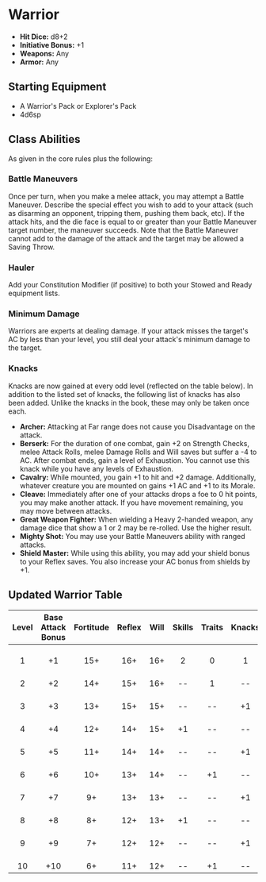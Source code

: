 # Warrior
- **Hit Dice:** d8+2
- **Initiative Bonus:** +1
- **Weapons:** Any
- **Armor:** Any

## Starting Equipment
- A Warrior's Pack or Explorer's Pack
- 4d6sp

## Class Abilities
As given in the core rules plus the following:

### Battle Maneuvers
Once per turn, when you make a melee attack, you may attempt a Battle Maneuver.  Describe the special effect you wish to add to your attack (such as disarming an opponent, tripping them, pushing them back, etc).  If the attack hits, and the die face is equal to or greater than your Battle Maneuver target number, the maneuver succeeds.  Note that the Battle Maneuver cannot add to the damage of the attack and the target may be allowed a Saving Throw.

### Hauler
Add your Constitution Modifier (if positive) to both your Stowed and Ready equipment lists.

### Minimum Damage
Warriors are experts at dealing damage.  If your attack misses the target's AC by less than your level, you still deal your attack's minimum damage to the target.

### Knacks
Knacks are now gained at every odd level (reflected on the table below).  In addition to the listed set of knacks, the following list of knacks has also been added.  Unlike the knacks in the book, these may only be taken once each.
- **Archer:** Attacking at Far range does not cause you Disadvantage on the attack.
- **Berserk:** For the duration of one combat, gain +2 on Strength Checks, melee Attack Rolls, melee Damage Rolls and Will saves but suffer a -4 to AC.  After combat ends, gain a level of Exhaustion.  You cannot use this knack while you have any levels of Exhaustion.
- **Cavalry:** While mounted, you gain +1 to hit and +2 damage.  Additionally, whatever creature you are mounted on gains +1 AC and +1 to its Morale.
- **Cleave:** Immediately after one of your attacks drops a foe to 0 hit points, you may make another attack. If you have movement remaining, you may move between attacks.
- **Great Weapon Fighter:** When wielding a Heavy 2-handed weapon, any damage dice that show a 1 or 2 may be re-rolled.  Use the higher result.
- **Mighty Shot:** You may use your Battle Maneuvers ability with ranged attacks.
- **Shield Master:** While using this ability, you may add your shield bonus to your Reflex saves.  You also increase your AC bonus from shields by +1.

## Updated Warrior Table
| Level | Base<br/>Attack<br/>Bonus | Fortitude | Reflex | Will | Skills | Traits | Knacks | Notes |
|:-----:|:-------------------------:|:---------:|:------:|:----:|:------:|:------:|:------:|:------|
|   1   |  +1                       | 15+       | 16+    | 16+  | 2      | 0      | 1      | Battle Maneuver 14+ |
|   2   |  +2                       | 14+       | 15+    | 16+  | --     | 1      | --     |  |
|   3   |  +3                       | 13+       | 15+    | 15+  | --     | --     | +1     | Battle Maneuver 12+ |
|   4   |  +4                       | 12+       | 14+    | 15+  | +1     | --     | --     |  |
|   5   |  +5                       | 11+       | 14+    | 14+  | --     | --     | +1     | Battle Maneuver 10+ |
|   6   |  +6                       | 10+       | 13+    | 14+  | --     | +1     | --     |  |
|   7   |  +7                       |  9+       | 13+    | 13+  | --     | --     | +1     | Battle Maneuver 9+ |
|   8   |  +8                       |  8+       | 12+    | 13+  | +1     | --     | --     |  |
|   9   |  +9                       |  7+       | 12+    | 12+  | --     | --     | +1     | Battle Maneuver 8+ |
|  10   | +10                       |  6+       | 11+    | 12+  | --     | +1     | --     |  |

